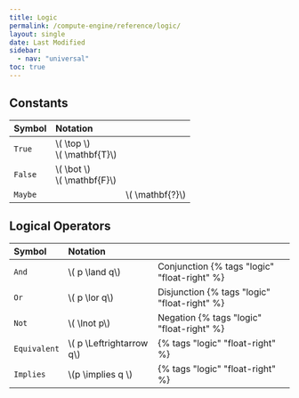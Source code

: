 ```yaml
---
title: Logic
permalink: /compute-engine/reference/logic/
layout: single
date: Last Modified
sidebar:
  - nav: "universal"
toc: true
---
```


## Constants


<div class=symbols-table>

| Symbol | Notation | |
| :--- | :--- | :--- |
| `True` | \\( \top \\) <br> \\( \mathbf{T}\\)| |
| `False` | \\( \bot \\) <br> \\( \mathbf{F}\\) | |
| `Maybe` | | \\( \mathbf{?}\\)|

</div>


## Logical Operators

<div class=symbols-table>

| Symbol | Notation | |
| :--- | :--- | :--- |
| `And` | \\( p \land q\\) | Conjunction {% tags "logic" "float-right" %}| 
| `Or` | \\( p \lor q\\) | Disjunction {% tags "logic" "float-right" %}| 
| `Not` | \\( \lnot p\\) | Negation {% tags "logic" "float-right" %}| 
| `Equivalent` | \\( p \Leftrightarrow q\\) |{% tags "logic" "float-right" %}| 
| `Implies` | \\(p \implies q \\) | {% tags "logic" "float-right" %}| 

</div>

